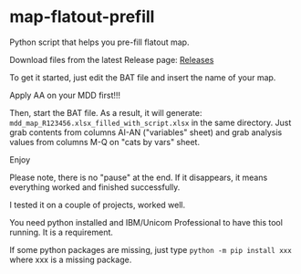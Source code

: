# map-flatout-prefill
Python script that helps you pre-fill flatout map.

Download files from the latest Release page:
[Releases](../../releases/latest)

To get it started, just edit the BAT file and insert the name of your map.

Apply AA on your MDD first!!!

Then, start the BAT file. As a result, it will generate:
`mdd_map_R123456.xlsx_filled_with_script.xlsx`
in the same directory. Just grab contents from columns AI-AN ("variables" sheet) and grab analysis values from columns M-Q on "cats by vars" sheet.

Enjoy

Please note, there is no "pause" at the end. If it disappears, it means everything worked and finished successfully.

I tested it on a couple of projects, worked well.

You need python installed and IBM/Unicom Professional to have this tool running. It is a requirement.

If some python packages are missing, just type
`python -m pip install xxx`
where xxx is a missing package.

